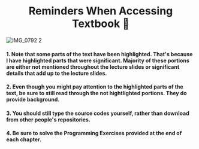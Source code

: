 # <h1 align="center"> Reminders When Accessing Textbook :book:

![IMG_0792 2](https://user-images.githubusercontent.com/73013239/105322579-6ba0df00-5c0c-11eb-9a7a-b4449b0b7d45.GIF)

#### 1. Note that some parts of the text have been highlighted. That's because I have highlighted parts that were significant. Majority of these portions are either not mentioned throughout the lecture slides or significant details that add up to the lecture slides.
#### 2. Even though you might pay attention to the highlighted parts of the text, be sure to still read through the not hightlighted portions. They do provide background.
#### 3. You should still type the source codes yourself, rather than download from other people's repositories. 
#### 4. Be sure to solve the Programming Exercises provided at the end of each chapter. 

